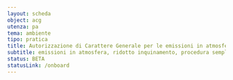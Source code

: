 ```yaml
---
layout: scheda
object: acg
utenza: pa
tema: ambiente
tipo: pratica
title: Autorizzazione di Carattere Generale per le emissioni in atmosfera
subtitle: emissioni in atmosfera, ridotto inquinamento, procedura semplificata
status: BETA
statusLink: /onboard
---
```

